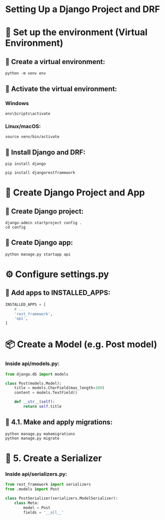 # Setting Up a Django Project and DRF

# 📌 Set up the environment (Virtual Environment)

## 📌 Create a virtual environment:

```shell
python -m venv env
```

## 📌 Activate the virtual environment:
### Windows

```shell
env\Scripts\activate
```

### Linux/macOS:

```shell
source venv/bin/activate
```

## 📌 Install Django and DRF:

```shell
pip install django
```

```shell
pip install djangorestframework
```

# 📁 Create Django Project and App

## 📌 Create Django project:

```shell
django-admin startproject config .
cd config
```

## 📌 Create Django app:

```shell
python manage.py startapp api
```

# ⚙️ Configure settings.py

## 📌 Add apps to INSTALLED_APPS:

```python
INSTALLED_APPS = [
    # ...
    'rest_framework',
    'api',
]
```

# 📦 Create a Model (e.g. Post model)

### Inside api/models.py:

```python
from django.db import models

class Post(models.Model):
    title = models.CharField(max_length=100)
    content = models.TextField()

    def __str__(self):
        return self.title
```

## 🔨 4.1. Make and apply migrations:

```shell
python manage.py makemigrations
python manage.py migrate
```

# 🧰 5. Create a Serializer

### Inside api/serializers.py:

```python
from rest_framework import serializers
from .models import Post

class PostSerializer(serializers.ModelSerializer):
    class Meta:
        model = Post
        fields = '__all__'
```

